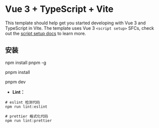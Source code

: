 # Vue 3 + TypeScript + Vite

This template should help get you started developing with Vue 3 and TypeScript in Vite. The template uses Vue 3 `<script setup>` SFCs, check out the [script setup docs](https://v3.vuejs.org/api/sfc-script-setup.html#sfc-script-setup) to learn more.

## 安装

npm install pnpm -g

pnpm install

pnpm dev


- **Lint：**

```text
# eslint 检测代码
npm run lint:eslint

# prettier 格式化代码
npm run lint:prettier
```

